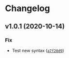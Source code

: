 # Changelog

<!--next-version-placeholder-->

## v1.0.1 (2020-10-14)
### Fix
* Test new syntax ([`a7f20d9`](https://github.com/mathieuboudreau/semantic_test/commit/a7f20d9fd554e2ec9bfc96a77fee68e146040bd7))
